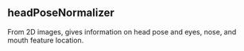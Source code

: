 headPoseNormalizer
----
From 2D images, gives information on head pose and eyes, nose, and mouth feature location.
